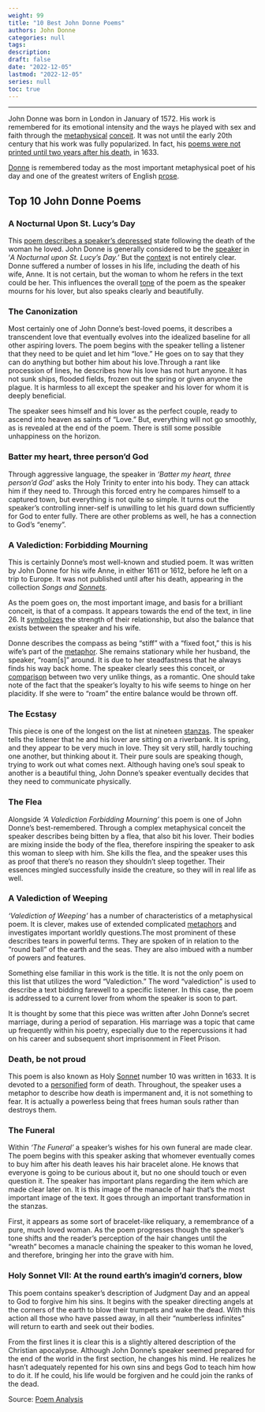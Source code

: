 ```yaml
---
weight: 99
title: "10 Best John Donne Poems"
authors: John Donne
categories: null
tags:
description: 
draft: false
date: "2022-12-05"
lastmod: "2022-12-05"
series: null
toc: true
---
```



<!--more-->
---


John Donne was born in London in January of 1572. His work is remembered for its emotional intensity and the ways he played with sex and faith through the [metaphysical](https://poemanalysis.com/movement/metaphysical-poetry/) [conceit](https://poemanalysis.com/figurative-language/conceit/). It was not until the early 20th century that his work was fully popularized. In fact, his [poems were not printed until two years after his death](https://poemanalysis.com/top-10-poems/poems-about-death), in 1633.

[Donne](https://poemanalysis.com/category/john-donne/) is remembered today as the most important metaphysical poet of his day and one of the greatest writers of English [prose](https://poemanalysis.com/genre/prose/).

## Top 10 John Donne Poems

### A Nocturnal Upon St. Lucy’s Day

This [poem describes a speaker’s depressed](https://poemanalysis.com/top-10-poems/best-depression-poems) state following the death of the woman he loved. John Donne is generally considered to be the [speaker](https://poemanalysis.com/diction/speaker-in-poetry/) in ‘*A Nocturnal upon St. Lucy’s Day.’* But the [context](https://poemanalysis.com/definition/context/) is not entirely clear. Donne suffered a number of losses in his life, including the death of his wife, Anne. It is not certain, but the woman to whom he refers in the text could be her. This influences the overall [tone](https://poemanalysis.com/definition/tone/) of the poem as the speaker mourns for his lover, but also speaks clearly and beautifully.


### The Canonization 
Most certainly one of John Donne’s best-loved poems, it describes a transcendent love that eventually evolves into the idealized baseline for all other aspiring lovers. The poem begins with the speaker telling a listener that they need to be quiet and let him “love.” He goes on to say that they can do anything but bother him about his love.Through a rant like procession of lines, he describes how his love has not hurt anyone. It has not sunk ships, flooded fields, frozen out the spring or given anyone the plague. It is harmless to all except the speaker and his lover for whom it is deeply beneficial.

The speaker sees himself and his lover as the perfect couple, ready to ascend into heaven as saints of “Love.” But, everything will not go smoothly, as is revealed at the end of the poem. There is still some possible unhappiness on the horizon.


### Batter my heart, three person’d God 
Through aggressive language, the speaker in *‘Batter my heart, three person’d God’* asks the Holy Trinity to enter into his body. They can attack him if they need to. Through this forced entry he compares himself to a captured town, but everything is not quite so simple. It turns out the speaker’s controlling inner-self is unwilling to let his guard down sufficiently for God to enter fully. There are other problems as well, he has a connection to God’s “enemy”.

### A Valediction: Forbidding Mourning

This is certainly Donne’s most well-known and studied poem. It was written by John Donne for his wife Anne, in either 1611 or 1612, before he left on a trip to Europe. It was not published until after his death, appearing in the collection *Songs and [Sonnets](https://poemanalysis.com/poetic-form/sonnet/).*

As the poem goes on, the most important image, and basis for a brilliant conceit, is that of a compass. It appears towards the end of the text, in line 26. It [symbolizes](https://poemanalysis.com/literary-device/symbolism/) the strength of their relationship, but also the balance that exists between the speaker and his wife.

Donne describes the compass as being “stiff” with a “fixed foot,” this is his wife’s part of the [metaphor](https://poemanalysis.com/figurative-language/metaphor/). She remains stationary while her husband, the speaker, “roam[s]” around. It is due to her steadfastness that he always finds his way back home. The speaker clearly sees this conceit, or [comparison](https://poemanalysis.com/literary-device/juxtaposition/) between two very unlike things, as a romantic. One should take note of the fact that the speaker’s loyalty to his wife seems to hinge on her placidity. If she were to “roam” the entire balance would be thrown off.


### The Ecstasy 
This piece is one of the longest on the list at nineteen [stanzas](https://poemanalysis.com/literary-device/stanza/). The speaker tells the listener that he and his lover are sitting on a riverbank. It is spring, and they appear to be very much in love. They sit very still, hardly touching one another, but thinking about it. Their pure souls are speaking though, trying to work out what comes next. Although having one’s soul speak to another is a beautiful thing, John Donne’s speaker eventually decides that they need to communicate physically.


### The Flea
Alongside *‘A Valediction Forbidding Mourning’* this poem is one of John Donne’s best-remembered. Through a complex metaphysical conceit the speaker describes being bitten by a flea, that also bit his lover. Their bodies are mixing inside the body of the flea, therefore inspiring the speaker to ask this woman to sleep with him. She kills the flea, and the speaker uses this as proof that there’s no reason they shouldn’t sleep together. Their essences mingled successfully inside the creature, so they will in real life as well.


### A Valediction of Weeping
*‘Valediction of Weeping’* has a number of characteristics of a metaphysical poem. It is clever, makes use of extended complicated [metaphors](https://poemanalysis.com/figurative-language/metaphor/) and investigates important worldly questions.The most prominent of these describes tears in powerful terms. They are spoken of in relation to the “round ball” of the earth and the seas. They are also imbued with a number of powers and features.

Something else familiar in this work is the title. It is not the only poem on this list that utilizes the word “Valediction.” The word “valediction” is used to describe a text bidding farewell to a specific listener. In this case, the poem is addressed to a current lover from whom the speaker is soon to part.

It is thought by some that this piece was written after John Donne’s secret marriage, during a period of separation. His marriage was a topic that came up frequently within his poetry, especially due to the repercussions it had on his career and subsequent short imprisonment in Fleet Prison.


### Death, be not proud 
This poem is also known as Holy [Sonnet](https://poemanalysis.com/poetic-form/sonnet/) number 10 was written in 1633. It is devoted to a [personified](https://poemanalysis.com/literary-device/personification/) form of death. Throughout, the speaker uses a metaphor to describe how death is impermanent and, it is not something to fear. It is actually a powerless being that frees human souls rather than destroys them.


### The Funeral 
Within *‘The Funeral’* a speaker’s wishes for his own funeral are made clear. The poem begins with this speaker asking that whomever eventually comes to buy him after his death leaves his hair bracelet alone. He knows that everyone is going to be curious about it, but no one should touch or even question it. The speaker has important plans regarding the item which are made clear later on. It is this image of the manacle of hair that’s the most important image of the text. It goes through an important transformation in the stanzas.

First, it appears as some sort of bracelet-like reliquary, a remembrance of a pure, much loved woman. As the poem progresses though the speaker’s tone shifts and the reader’s perception of the hair changes until the “wreath” becomes a manacle chaining the speaker to this woman he loved, and therefore, bringing her into the grave with him.


### Holy Sonnet VII: At the round earth’s imagin’d corners, blow
This poem contains speaker’s description of Judgment Day and an appeal to God to forgive him his sins. It begins with the speaker directing angels at the corners of the earth to blow their trumpets and wake the dead. With this action all those who have passed away, in all their “numberless infinites” will return to earth and seek out their bodies.

From the first lines it is clear this is a slightly altered description of the Christian apocalypse. Although John Donne’s speaker seemed prepared for the end of the world in the first section, he changes his mind. He realizes he hasn’t adequately repented for his own sins and begs God to teach him how to do it. If he could, his life would be forgiven and he could join the ranks of the dead.


Source: <a href = "https://poemanalysis.com/best-poems/john-donne/" target="_blank" rel="noopener noreferrer">Poem Analysis</a>